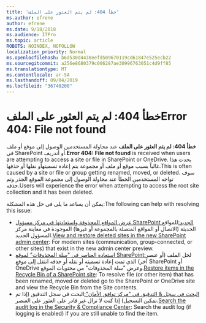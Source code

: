 ```yaml
---
title: 'خطأ 404: لم يتم العثور على الملف'
ms.author: efrene
author: efrene
ms.date: 9/18/2018
ms.audience: ITPro
ms.topic: article
ROBOTS: NOINDEX, NOFOLLOW
localization_priority: Normal
ms.openlocfilehash: b6d530d4438eefd509670119cd61847e525ecb22
ms.sourcegitcommit: a256e8680379c006287ae30996763051c4d9ff85
ms.translationtype: MT
ms.contentlocale: ar-SA
ms.lasthandoff: 09/04/2019
ms.locfileid: "36740200"
---
```

# <a name="error-404-file-not-found"></a><span data-ttu-id="b9e9a-102">خطأ 404: لم يتم العثور على الملف</span><span class="sxs-lookup"><span data-stu-id="b9e9a-102">Error 404: File not found</span></span>

<span data-ttu-id="b9e9a-103">**خطأ 404: لم يتم العثور على الملف** عند محاولة المستخدمين الوصول إلى موقع أو ملف في SharePoint أو أندريف.</span><span class="sxs-lookup"><span data-stu-id="b9e9a-103">**Error 404: File not found** is received when users are attempting to access a site or file in SharePoint or OneDrive.</span></span> <span data-ttu-id="b9e9a-104">يحدث هذا غالباً بسبب موقع أو ملف أو مجموعة يتم إعادة تسميتهأو نقلها أو حذفها.</span><span class="sxs-lookup"><span data-stu-id="b9e9a-104">This is often caused by a site or file or group getting renamed, moved, or deleted.</span></span>
<span data-ttu-id="b9e9a-105">سوف تواجه المستخدمين الخطأ عند محاولة الوصول إلى مجموعة الموقع الجذر وتم حذفه.</span><span class="sxs-lookup"><span data-stu-id="b9e9a-105">Users will experience the error when attempting to access the root site collection and it has been deleted.</span></span>

<span data-ttu-id="b9e9a-106">يمكن أن يساعد ما يلي في حل هذه المشكلة:</span><span class="sxs-lookup"><span data-stu-id="b9e9a-106">The following can help with resolving this issue:</span></span>
- <span data-ttu-id="b9e9a-107">[عرض المواقع المحذوفة واستعادتها في مركز مسؤول SharePoint الجديد:](https://docs.microsoft.com/sharepoint/view-and-restore-deleted-sites-in-new-admin-center)للمواقع الحديثة (الاتصال أو المواقع المتصلة بالمجموعة أو غيرها) الموجودة في معاينة مركز المسؤول الجديد.</span><span class="sxs-lookup"><span data-stu-id="b9e9a-107">[View and restore deleted sites in the new SharePoint admin center](https://docs.microsoft.com/sharepoint/view-and-restore-deleted-sites-in-new-admin-center):  For modern sites (communication, group-connected, or other sites) that exist in the new admin center preview.</span></span>
- <span data-ttu-id="b9e9a-108">[استعادة العناصر في "سلة المحذوفات" لموقع SharePoint:](https://support.office.com/article/Restore-items-in-the-Recycle-Bin-of-a-SharePoint-site-6df466b6-55f2-4898-8d6e-c0dff851a0be)لحل الملف (أو عنصر آخر) الذي تمت إعادة تسميته أو نقله أو حذفه انتقل إلى موقع SharePoint أو OneDrive وعرض "سلة المحذوفات" من محتويات الموقع.</span><span class="sxs-lookup"><span data-stu-id="b9e9a-108">[Restore items in the Recycle Bin of a SharePoint site](https://support.office.com/article/Restore-items-in-the-Recycle-Bin-of-a-SharePoint-site-6df466b6-55f2-4898-8d6e-c0dff851a0be):  To resolve file (or other item) that has been renamed, moved or deleted go to the SharePoint or OneDrive site and view the Recycle Bin from the Site contents.</span></span>
- <span data-ttu-id="b9e9a-109">[البحث في سجل &amp; التدقيق في "مركز توافق الأمان":](https://docs.microsoft.com/office365/securitycompliance/search-the-audit-log-in-security-and-compliance)البحث في سجل التدقيق (إذا تم تمكين التسجيل) إذا كنت لا تزال غير قادر على العثور على العنصر.</span><span class="sxs-lookup"><span data-stu-id="b9e9a-109">[Search the audit log in the Security &amp; Compliance Center](https://docs.microsoft.com/office365/securitycompliance/search-the-audit-log-in-security-and-compliance):  Search the audit log (if logging is enabled) if you are still unable to find the item.</span></span>